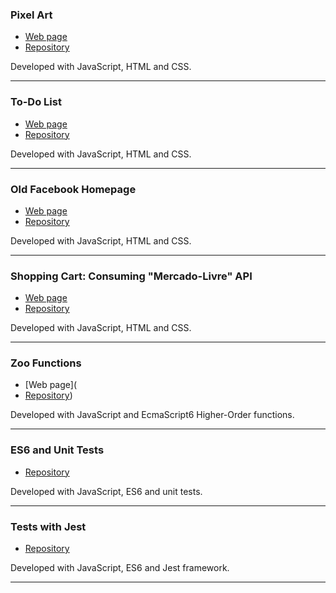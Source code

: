 ### Pixel Art
- [Web page](https://leonardev.github.io/projects/pixel-art/)
- [Repository](https://github.com/LeonarDev/leonardev.github.io/tree/main/projects/pixel-art)

Developed with JavaScript, HTML and CSS.
<hr>

### To-Do List
- [Web page](https://leonardev.github.io/projects/to-do-list/)
- [Repository](https://github.com/LeonarDev/leonardev.github.io/tree/main/projects/to-do-list)

Developed with JavaScript, HTML and CSS.
<hr>

### Old Facebook Homepage
- [Web page](https://leonardev.github.io/projects/old-facebook-homepage/)
- [Repository](https://github.com/LeonarDev/leonardev.github.io/tree/main/projects/old-facebook-homepage)

Developed with JavaScript, HTML and CSS.
<hr>

### Shopping Cart: Consuming "Mercado-Livre" API
- [Web page](https://leonardev.github.io/projects/shopping-cart/)
- [Repository](https://github.com/LeonarDev/leonardev.github.io/tree/main/projects/shopping-cart)

Developed with JavaScript, HTML and CSS.
<hr>

### Zoo Functions
- [Web page](
- [Repository](https://github.com/LeonarDev/leonardev.github.io/tree/main/projects/zoo-functions))

Developed with JavaScript and EcmaScript6 Higher-Order functions.
<hr>

### ES6 and Unit Tests
- [Repository](https://github.com/LeonarDev/leonardev.github.io/tree/main/projects/es6-and-unit-tests)

Developed with JavaScript, ES6 and unit tests.
<hr>

### Tests with Jest
- [Repository](https://github.com/LeonarDev/leonardev.github.io/tree/main/projects/jest)

Developed with JavaScript, ES6 and Jest framework.
<hr>





<!--

### 
- [Web page](
- [Repository](https://github.com/LeonarDev/leonardev.github.io/tree/main/projects/))

Developed with JavaScript, ES6 and Jest framework.
<hr>

-->
